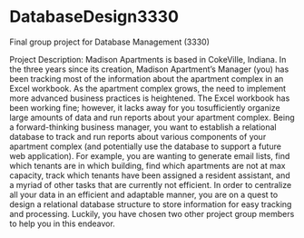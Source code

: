 # DatabaseDesign3330
Final group project for Database Management (3330)

Project Description:
Madison Apartments is based in CokeVille, Indiana. In the three years since its 
creation, Madison Apartment’s Manager (you) has been tracking most of the information 
about the apartment complex in an Excel workbook. As the apartment complex grows, 
the need to implement more advanced business practices is heightened. The Excel 
workbook has been working fine; however, it lacks away for you tosufficiently organize 
large amounts of data and run reports about your apartment complex. Being a 
forward-thinking business manager, you want to establish a relational database to 
track and run reports about various components of your apartment complex (and 
potentially use the database to support a future web application). For example, 
you are wanting to generate email lists, find which tenants are in which building,
find which apartments are not at max capacity, track which tenants have been assigned 
a resident assistant, and a myriad of other tasks that are currently not efficient. 
In order to centralize all your data in an efficient and adaptable manner, you are on 
a quest to design a relational database structure to store information for easy 
tracking and processing. Luckily, you have chosen two other project group members to 
help you in this endeavor. 
